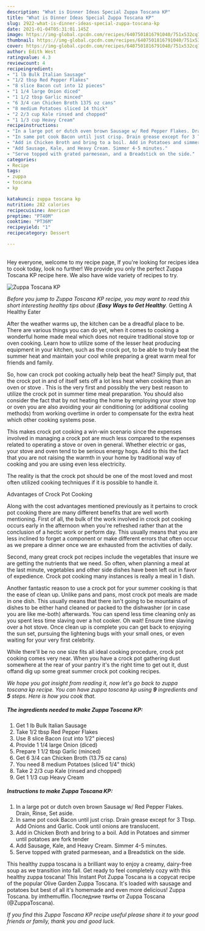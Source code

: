 ```yaml
---
description: "What is Dinner Ideas Special Zuppa Toscana KP"
title: "What is Dinner Ideas Special Zuppa Toscana KP"
slug: 2922-what-is-dinner-ideas-special-zuppa-toscana-kp
date: 2021-01-04T05:31:01.145Z
image: https://img-global.cpcdn.com/recipes/6407501816791040/751x532cq70/zuppa-toscana-kp-recipe-main-photo.jpg
thumbnail: https://img-global.cpcdn.com/recipes/6407501816791040/751x532cq70/zuppa-toscana-kp-recipe-main-photo.jpg
cover: https://img-global.cpcdn.com/recipes/6407501816791040/751x532cq70/zuppa-toscana-kp-recipe-main-photo.jpg
author: Edith West
ratingvalue: 4.3
reviewcount: 4
recipeingredient:
- "1 lb Bulk Italian Sausage"
- "1/2 tbsp Red Pepper Flakes"
- "8 slice Bacon cut into 12 pieces"
- "1 1/4 large Onion diced"
- "1 1/2 tbsp Garlic minced"
- "6 3/4 can Chicken Broth 1375 oz cans"
- "8 medium Potatoes sliced 14 thick"
- "2 2/3 cup Kale rinsed and chopped"
- "1 1/3 cup Heavy Cream"
recipeinstructions:
- "In a large pot or dutch oven brown Sausage w/ Red Pepper Flakes. Drain, Rinse, Set aside."
- "In same pot cook Bacon until just crisp. Drain grease except for 3 Tbsp. Add Onions and Garlic. Cook until onions are translucent."
- "Add in Chicken Broth and bring to a boil. Add in Potatoes and simmer until potatoes are fork tender"
- "Add Sausage, Kale, and Heavy Cream. Simmer 4-5 minutes."
- "Serve topped with grated parmesean, and a Breadstick on the side."
categories:
- Recipe
tags:
- zuppa
- toscana
- kp

katakunci: zuppa toscana kp 
nutrition: 282 calories
recipecuisine: American
preptime: "PT40M"
cooktime: "PT36M"
recipeyield: "1"
recipecategory: Dessert

---
```

<br>
Hey everyone, welcome to my recipe page, If you're looking for recipes idea to cook today, look no further! We provide you only the perfect Zuppa Toscana KP recipe here. We also have wide variety of recipes to try.
<br>


![Zuppa Toscana KP](https://img-global.cpcdn.com/recipes/6407501816791040/751x532cq70/zuppa-toscana-kp-recipe-main-photo.jpg)

<i>Before you jump to Zuppa Toscana KP recipe, you may want to read this short interesting healthy tips about {<strong>Easy Ways to Get Healthy</strong>.</i>
Getting A Healthy Eater


After the weather warms up, the kitchen can be a dreadful place to be. There are various things you can do yet, when it comes to cooking a wonderful home made meal which does not require traditional stove top or oven cooking. Learn how to utilize some of the lesser heat producing equipment in your kitchen, such as the crock pot, to be able to truly beat the summer heat and maintain your cool while preparing a great warm meal for friends and family.

So, how can crock pot cooking actually help beat the heat? Simply put, that the crock pot in and of itself sets off a lot less heat when cooking than an oven or stove . This is the very first and possibly the very best reason to utilize the crock pot in summer time meal preparation. You should also consider the fact that by not heating the home by employing your stove top or oven you are also avoiding your air conditioning (or additional cooling methods) from working overtime in order to compensate for the extra heat which other cooking systems pose.

This makes crock pot cooking a win-win scenario since the expenses involved in managing a crock pot are much less compared to the expenses related to operating a stove or oven in general. Whether electric or gas, your stove and oven tend to be serious energy hogs. Add to this the fact that you are not raising the warmth in your home by traditional way of cooking and you are using even less electricity.

 The reality is that the crock pot should be one of the most loved and most often utilized cooking techniques if it is possible to handle it.  

Advantages of Crock Pot Cooking

Along with the cost advantages mentioned previously as it pertains to crock pot cooking there are many different benefits that are well worth mentioning. First of all, the bulk of the work involved in crock pot cooking occurs early in the afternoon when you're refreshed rather than at the conclusion of a hectic work or perform day. This usually means that you are less inclined to forget a component or make different errors that often occur as we prepare a dinner once we are exhausted from the activities of daily.

Second, many great crock pot recipes include the vegetables that insure we are getting the nutrients that we need. So often, when planning a meal at the last minute, vegetables and other side dishes have been left out in favor of expedience. Crock pot cooking many instances is really a meal in 1 dish.

Another fantastic reason to use a crock pot for your summer cooking is that the ease of clean up.  Unlike pans and pans, most crock pot meals are made in one dish. This usually means that there isn't going to be mountains of dishes to be either hand cleaned or packed to the dishwasher (or in case you are like me-both) afterwards. You can spend less time cleaning only as you spent less time slaving over a hot cooker. Oh wait! Ensure time slaving over a hot stove. Once clean up is complete you can get back to enjoying the sun set, pursuing the lightening bugs with your small ones, or even waiting for your very first celebrity.

While there'll be no one size fits all ideal cooking procedure, crock pot cooking comes very near. When you have a crock pot gathering dust somewhere at the rear of your pantry it's the right time to get out it, dust offand dig up some great summer crock pot cooking recipes.


<i>We hope you got insight from reading it, now let's go back to zuppa toscana kp recipe. You can have zuppa toscana kp using <strong>9</strong> ingredients and <strong>5</strong> steps. Here is how you cook that.
</i>

##### The ingredients needed to make Zuppa Toscana KP:

1. Get 1 lb Bulk Italian Sausage
1. Take 1/2 tbsp Red Pepper Flakes
1. Use 8 slice Bacon (cut into 1/2&#34; pieces)
1. Provide 1 1/4 large Onion (diced)
1. Prepare 1 1/2 tbsp Garlic (minced)
1. Get 6 3/4 can Chicken Broth (13.75 oz cans)
1. You need 8 medium Potatoes (sliced 1/4&#34; thick)
1. Take 2 2/3 cup Kale (rinsed and chopped)
1. Get 1 1/3 cup Heavy Cream


##### Instructions to make Zuppa Toscana KP:

1. In a large pot or dutch oven brown Sausage w/ Red Pepper Flakes. Drain, Rinse, Set aside.
1. In same pot cook Bacon until just crisp. Drain grease except for 3 Tbsp. Add Onions and Garlic. Cook until onions are translucent.
1. Add in Chicken Broth and bring to a boil. Add in Potatoes and simmer until potatoes are fork tender
1. Add Sausage, Kale, and Heavy Cream. Simmer 4-5 minutes.
1. Serve topped with grated parmesean, and a Breadstick on the side.


This healthy zuppa toscana is a brilliant way to enjoy a creamy, dairy-free soup as we transition into fall. Get ready to feel completely cozy with this healthy zuppa toscana! This Instant Pot Zuppa Toscana is a copycat recipe of the popular Olive Garden Zuppa Toscana. It&#39;s loaded with sausage and potatoes but best of all it&#39;s homemade and even more delicious! Zuppa Toscana. by imthemuffin. Последние твиты от Zuppa Toscana (@ZuppaToscana). 

<i>If you find this Zuppa Toscana KP recipe useful please share it to your good friends or family, thank you and good luck.</i>
